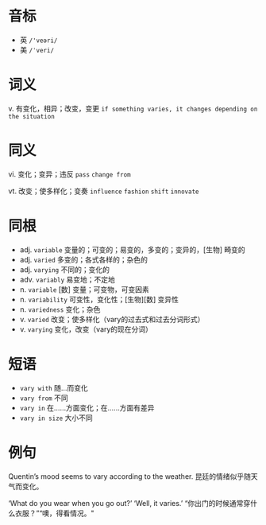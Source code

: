 # 音标

- 英 `/'veəri/`
- 美 `/ˈveri/`

# 词义

v. 有变化，相异；改变，变更
`if something varies, it changes depending on the situation`

# 同义

vi. 变化；变异；违反
`pass` `change from`

vt. 改变；使多样化；变奏
`influence` `fashion` `shift` `innovate`

# 同根

- adj. `variable` 变量的；可变的；易变的，多变的；变异的，[生物] 畸变的
- adj. `varied` 多变的；各式各样的；杂色的
- adj. `varying` 不同的；变化的
- adv. `variably` 易变地；不定地
- n. `variable` [数] 变量；可变物，可变因素
- n. `variability` 可变性，变化性；[生物][数] 变异性
- n. `variedness` 变化；杂色
- v. `varied` 改变；使多样化（vary的过去式和过去分词形式）
- v. `varying` 变化，改变（vary的现在分词）

# 短语

- `vary with` 随…而变化
- `vary from` 不同
- `vary in` 在……方面变化；在……方面有差异
- `vary in size` 大小不同

# 例句

Quentin’s mood seems to vary according to the weather.
昆廷的情绪似乎随天气而变化。

‘What do you wear when you go out?’ ‘Well, it varies.’
“你出门的时候通常穿什么衣服？”“噢，得看情况。"



